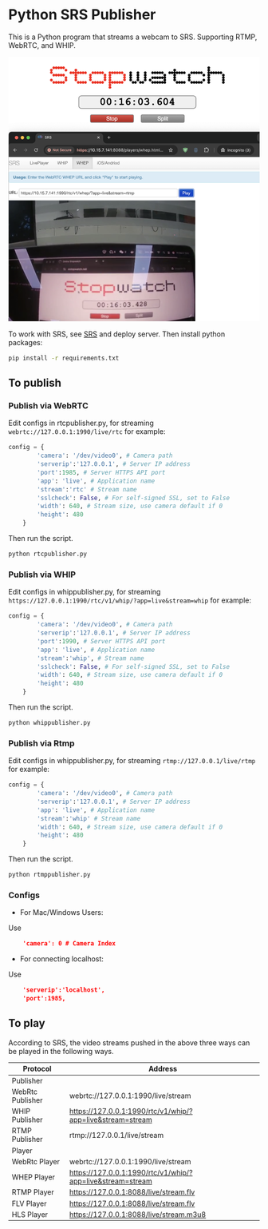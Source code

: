# Python SRS Publisher
This is a Python program that streams a webcam to SRS. Supporting RTMP, WebRTC, and WHIP.

![image](https://github.com/moyucoding/pythonsrspub/blob/main/images/rtmp.jpg)

To work with SRS, see [SRS](https://github.com/ossrs/srs) and deploy server. Then install python packages:

```bash
pip install -r requirements.txt
```

## To publish
### Publish via WebRTC
Edit configs in rtcpublisher.py, for streaming ```webrtc://127.0.0.1:1990/live/rtc``` for example:

```python
config = {
        'camera': '/dev/video0', # Camera path
        'serverip':'127.0.0.1', # Server IP address
        'port':1985, # Server HTTPS API port
        'app': 'live', # Application name
        'stream':'rtc' # Stream name
        'sslcheck': False, # For self-signed SSL, set to False
        'width': 640, # Stream size, use camera default if 0
        'height': 480
    }
```
Then run the script.
```bash
python rtcpublisher.py
```

### Publish via WHIP
Edit configs in whippublisher.py, for streaming ```https://127.0.0.1:1990/rtc/v1/whip/?app=live&stream=whip``` for example:

```python
config = {
        'camera': '/dev/video0', # Camera path
        'serverip':'127.0.0.1', # Server IP address
        'port':1990, # Server HTTPS API port
        'app': 'live', # Application name
        'stream':'whip', # Stream name
        'sslcheck': False, # For self-signed SSL, set to False
        'width': 640, # Stream size, use camera default if 0
        'height': 480
    }
```

Then run the script.
```bash
python whippublisher.py
```

### Publish via Rtmp
Edit configs in whippublisher.py, for streaming ```rtmp://127.0.0.1/live/rtmp``` for example:

```python
config = {
        'camera': '/dev/video0', # Camera path
        'serverip':'127.0.0.1', # Server IP address
        'app': 'live', # Application name
        'stream':'whip' # Stream name
        'width': 640, # Stream size, use camera default if 0
        'height': 480
    }
```
Then run the script.
```bash
python rtmppublisher.py
```

### Configs
* For Mac/Windows Users: 

Use 
```json
    'camera': 0 # Camera Index
 ```

* For connecting localhost:

Use
```json
    'serverip':'localhost',
    'port':1985,
```
## To play
According to SRS, the video streams pushed in the above three ways can be played in the following ways.

| Protocol | Address |
|--|--|
|Publisher||
|WebRtc Publisher|webrtc://127.0.0.1:1990/live/stream|
|WHIP Publisher|https://127.0.0.1:1990/rtc/v1/whip/?app=live&stream=stream|
|RTMP Publisher|rtmp://127.0.0.1/live/stream|
|Player||
|WebRtc Player|webrtc://127.0.0.1:1990/live/stream|
|WHEP Player|https://127.0.0.1:1990/rtc/v1/whip/?app=live&stream=stream|
|RTMP Player|https://127.0.0.1:8088/live/stream.flv|
|FLV Player|https://127.0.0.1:8088/live/stream.flv|
|HLS Player|https://127.0.0.1:8088/live/stream.m3u8|
